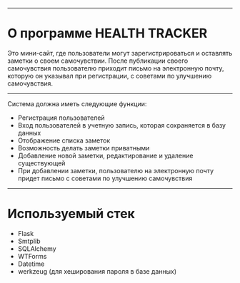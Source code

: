 ___
# О программе HEALTH TRACKER
Это мини-сайт, где пользователи могут зарегистрироваться и оставлять заметки о своем самочувствии. 
После публикации своего самочувствия пользователю приходит письмо на электронную почту, которую он указывал при регистрации, с советами по улучшению самочувствия.
  
___
Система должна иметь следующие функции:
+ Регистрация пользователей
+ Вход пользователей в учетную запись, которая сохраняется в базу данных
+ Отображение списка заметок
+ Возможность делать заметки приватными
+ Добавление новой заметки, редактирование и удаление существующей
+ При добавлении заметки, пользователю на электронную почту придет письмо с советами по улучшению самочувствия

___
# Используемый стек
+ Flask
+ Smtplib
+ SQLAlchemy
+ WTForms
+ Datetime
+ werkzeug (для хеширования пароля в базе данных)
